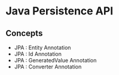 # Java Persistence API

## Concepts

- JPA : Entity Annotation
- JPA : Id Annotation
- JPA : GeneratedValue Annotation
- JPA : Converter Annotation
